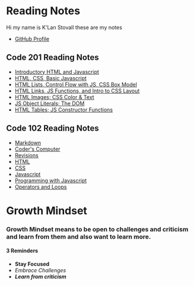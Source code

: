 # Reading Notes

Hi my name is K'Lan Stovall these are my notes

- [GitHub Profile](https://github.com/KSTOV)

## Code 201 Reading Notes

- [Introductory HTML and Javascript](introHtml_JS.md)
- [HTML, CSS, Basic Javascript](HTML_CSS_JS.md)
- [HTML Lists, Control Flow with JS, CSS Box Model](201_Read03.md)
- [HTML Links, JS Functions, and Intro to CSS Layout](201_Read04.md)
- [HTML Images; CSS Color & Text](201_Read05.md)
- [JS Object Literals; The DOM](201_Read06.md)
- [HTML Tables; JS Constructor Functions](201_Read07.md)

## Code 102 Reading Notes

- [Markdown](markdown.md)
- [Coder's Computer](coders-computer.md)
- [Revisions](revisions.md)
- [HTML](HTML.md)
- [CSS](CSS.md)
- [Javascript](javascript.md)
- [Programming with Javascript](programming.md)
- [Operators and Loops](loops.md)

# Growth Mindset

### Growth Mindset means to be open to challenges and criticism and learn from them and also want to learn more.

#### 3 Reminders

- **Stay Focused**
- *Embrace Challenges*
- ***Learn from criticism***